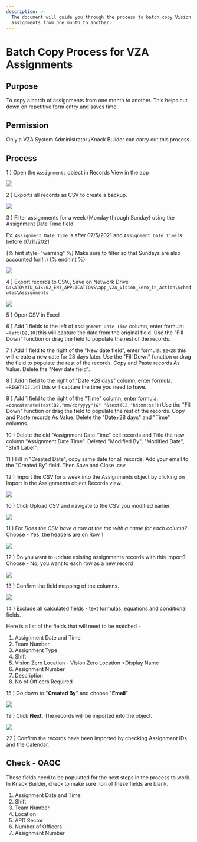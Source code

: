 ```yaml
---
description: >-
  The document will guide you through the process to batch copy Vision Zero
  assignments from one month to another.
---
```


# Batch Copy Process for VZA Assignments

##  Purpose 

To copy a batch of assignments from one month to another. This helps cut down on repetitive form entry and saves time.

## Permission

Only a VZA System Administrator /Knack Builder can carry out this process.

## Process

1 \) Open the `Assignments` object in Records View in the app

![](../.gitbook/assets/image%20%28185%29.png)

2 \) Exports all records as CSV to create a backup.

![](../.gitbook/assets/image%20%28181%29.png)

3 \) Filter assignments for a week \(Monday through Sunday\) using the Assignment Date Time field.

Ex. `Assignment Date Time` is after 07/5/2021 and `Assignment Date Time` is before 07/11/2021 

{% hint style="warning" %}
Make sure to filter so that Sundays are also accounted for!! :\)
{% endhint %}

![](../.gitbook/assets/image%20%28192%29.png)

4 \) Export records to CSV., Save on Network Drive `G:\ATD\ATD_GIS\02_ENT_APPLICATIONS\app_VZA_Vision_Zero_in_Action\Schedules\Assignments`

![](../.gitbook/assets/image%20%28182%29.png)

5 \) Open CSV in Excel

6 \) Add 1 fields to the left of `Assignment Date Time` column, enter formula: `=left(D2,10)`this will capture the date from the original field. Use the "Fill Down" function or drag the field to populate the rest of the records. 

7 \) Add 1 field to the right of the "New date field", enter formula: `B2+28` this will create a new date for 28 days later. Use the "Fill Down" function or drag the field to populate the rest of the records. Copy and Paste records As Value. Delete the "New date field".

8 \) Add 1 field to the right of "Date +28 days" column, enter formula: `=RIGHT(D2,14)` this will capture the time you need to have.

9 \) Add 1 field to the right of the "Time" column, enter formula: `=concatenate(text(B2,"mm/dd/yyyy")&" "&text(C2,"hh:mm:ss"))`Use the "Fill Down" function or drag the field to populate the rest of the records. Copy and Paste records As Value. Delete the "Date+28 days" and "Time" columns.

10 \) Delete the old "Assignment Date Time" cell records and Title the new column "Assignment Date Time". Deleted "Modified By", "Modified Date", "Shift Label". 

11 \) Fill in "Created Date", copy same date for all records. Add your email to the "Created By" field. Then Save and Close .csv

12 \) Import the CSV for a week into the Assignments object by clicking on Import in the Assignments object Records view. 

![](../.gitbook/assets/image%20%28183%29.png)

10 \) Click Upload CSV and navigate to the CSV you modified earlier.

![](../.gitbook/assets/image%20%28188%29.png)

11 \) For _Does the CSV have a row at the top with a name for each column?_ Choose - Yes, the headers are on Row 1

![](../.gitbook/assets/image%20%28184%29.png)

12 \) Do you want to update existing assignments records with this import? Choose - No, you want to each row as a new record

![](../.gitbook/assets/image%20%28190%29.png)

13 \) Confirm the field mapping of the columns. 

![](../.gitbook/assets/image%20%28186%29.png)

14 \) Exclude all calculated fields - text formulas, equations and conditional fields. 

Here is a list of the fields that will need to be matched - 

1. Assignment Date and Time
2. Team Number
3. Assignment Type
4. Shift
5. Vision Zero Location - Vision Zero Location &lt;Display Name
6. Assignment Number
7. Description
8. No of Officers Required

15 \) Go down to "**Created By**" and choose "**Email**"

![](../.gitbook/assets/image%20%28187%29.png)

19 \) Click **Next**. The records will be imported into the object. 

![](../.gitbook/assets/image%20%28180%29.png)

22 \) Confirm the records have been imported by checking Assignment IDs and the Calendar. 

## Check - QAQC

These fields need to be populated for the next steps in the process to work. In Knack Builder, check to make sure non of these fields are blank.

1. Assignment Date and Time
2. Shift 
3. Team Number 
4. Location
5. APD Sector 
6. Number of Officers
7. Assignment Number




